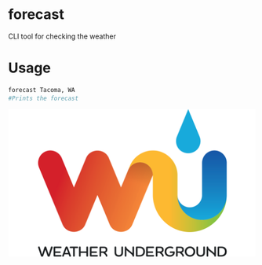 # forecast
CLI tool for checking the weather

# Usage
```zsh
forecast Tacoma, WA
#Prints the forecast
```

![API Image](wundergroundLogo_4c.png "Powered by Weather Underground (wunderground.com)")
